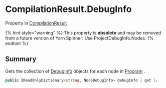 # CompilationResult.DebugInfo

Property in [CompilationResult](/docs/api/csharp/yarn.compiler.compilationresult.md)

{% hint style="warning" %}
This property is <b>obsolete</b> and may be removed from a future version of Yarn Spinner: Use ProjectDebugInfo.Nodes.
{% endhint %}

## Summary


Gets the collection of  <a href="yarn.compiler.compilationresult.debuginfo.md">DebugInfo</a>  objects for each node
in  <a href="yarn.compiler.compilationresult.program.md">Program</a> .


```csharp
public IReadOnlyDictionary<string, NodeDebugInfo> DebugInfo { get };
```

